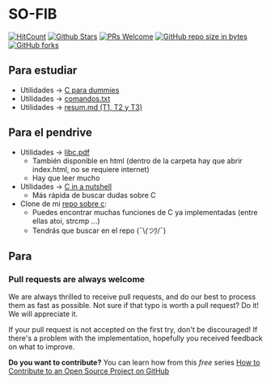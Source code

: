 # SO-FIB
[![HitCount](http://hits.dwyl.io/mrrobb/SO-FIB.svg)]()
[![Github Stars](http://githubbadges.com/star.svg?user=mrrobb&repo=SO-FIB&style=flat&color=fff&background=000)](https://github.com/MrRobb/SO-FIB)
[![PRs Welcome](https://img.shields.io/badge/PRs-welcome-brightgreen.svg?style=flat-square)](https://egghead.io/courses/how-to-contribute-to-an-open-source-project-on-github)
[![GitHub repo size in bytes](https://img.shields.io/github/repo-size/mrrobb/SO-FIB.svg)](https://github.com/MrRobb/SO-FIB)
[![GitHub forks](https://img.shields.io/github/forks/mrrobb/SO-FIB.svg?style=social&label=Fork)](https://github.com/MrRobb/SO-FIB)

## Para estudiar

- Utilidades -> [C para dummies](https://github.com/MrRobb/SO-FIB/blob/master/Utilidades/C%20para%20dummies.md)
- Utilidades -> [comandos.txt](https://github.com/MrRobb/SO-FIB/blob/master/Utilidades/comandos.txt)
- Utilidades -> [resum.md (T1, T2 y T3)](https://github.com/MrRobb/SO-FIB/blob/master/Utilidades/resum.md)

## Para el pendrive

- Utilidades -> [libc.pdf](https://github.com/MrRobb/SO-FIB/blob/master/Utilidades/libc.pdf)
    - También disponible en html (dentro de la carpeta hay que abrir index.html, no se requiere internet)
    - Hay que leer mucho
- Utilidades -> [C in a nutshell](https://github.com/MrRobb/SO-FIB/blob/master/Utilidades/C-in-a-nutshell.pdf)
    - Más rápida de buscar dudas sobre C
- Clone de mi [repo sobre c](https://github.com/MrRobb/42_piscine):
    - Puedes encontrar muchas funciones de C ya implementadas (entre ellas atoi, strcmp ...)
    - Tendrás que buscar en el repo (¯\\_(ツ)_/¯)

## Para
### Pull requests are always welcome

We are always thrilled to receive pull requests, and do our best to
process them as fast as possible. Not sure if that typo is worth a pull
request? Do it! We will appreciate it.

If your pull request is not accepted on the first try, don't be
discouraged! If there's a problem with the implementation, hopefully you
received feedback on what to improve.


**Do you want to contribute?** You can learn how from this *free* series [How to Contribute to an Open Source Project on GitHub](https://egghead.io/series/how-to-contribute-to-an-open-source-project-on-github)
